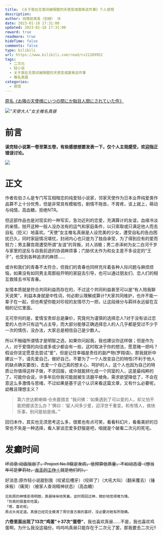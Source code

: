 ```yaml
---
title: 《关于我在无意间被隔壁的天使变成废柴这件事》个人感想
description: 
author: 纯情前男高（划掉） 沐
date: 2023-01-18 17:31:00
updated: 2023-01-18 17:31:00
reward: true
readmore: true
hideTime: false
comments: false
type: bilibili 
url: https://www.bilibili.com/read/cv21289952
tags:
  - 二次元
  - 轻小说
  - 关于我在无意间被隔壁的天使变成废柴这件事
  - 椎名真昼
categories:
  - 感悟
---
```

[原名《お隣の天使様にいつの間にか駄目人間にされていた件》](https://zh.moegirl.org.cn/关于我在无意间被隔壁的天使变成废柴这件事)



![](https://telegraph-image-2qa.pages.dev/file/b1d006176a6325921aa66.jpg)_“天使大人”女主椎名真昼_

<!-- more -->

# 前言

**读完轻小说第一卷至第五卷，有些感想想要发表一下，仅个人主观感受，欢迎指正错误讨论。**

![](https://telegraph-image-2qa.pages.dev/file/e23cfd333924411416b4d.jpg)




# 正文

作者佐伯さん是专门写互相暗恋的纯爱轻小说家，邻家天使作为日本业界纯爱类作品算不上十分优秀，但是非常具有模板性，剧情不拖沓，不胃疼，该上就上，萌动与纯情，高血糖，拒绝NTR。


但这部作品也是对现实的一种写实，急功近利的恋爱，充满算计的友谊，血缘冷淡的亲情，抛开这种一般人没办法有的运气和家庭条件，以只索取或只满足他人而去自私（贬义）地喜欢。“天使”女主椎名真昼是人设完美的少女，遭受自私的告白困扰已久，同时家庭情况堪忧，封闭内心也只是为了独自承受，为了得到应有的爱而努力；男主藤宫周遭受所谓“友谊”的背叛，对人消极；男二赤泽树为女二白河千岁与家里的逆反与自我前途的协调麻烦事；门胁优太作为和女主差不多设定的“王子”，也受到各种追求的麻烦……

或许和我们的青春不太符合，但我们的青春也同样充斥着各种人际问题与麻烦烦恼，如果没有如同男主周那般开明的家庭去引导，也可以通过朋友们、恋人们的相互救赎去书写青春。

友情本质就是符合共同利益而存在的，不过这个共同利益甚至可以是“有人陪我聊天说笑”，利益本身就是中性词，何必默认理解成算计?大家共同维护，也许不能一辈子在一起，但也希望你能对珍视的友情尽力一把，让这段缘分与羁绊永远留在互相的记忆里面。

无可奈何的是，爱情宝贵却总是廉价，究竟何为谨慎的选择恋人?对于没有谈过恋爱的人也许只有运气占主导，而大部分能够正确选择恋人的人几乎都是受过不少于一次的情伤，没办法，大家总是相信自己是少数人。

所以不触碰所谓情才是明智之选，如果你问起我，我也建议你这样做；但是作为人，对于爱情的向往或多或少都会有一些，这时取决于你的想法，愿意赌一把吗？假设你坚定愿意去尝试“爱”，但是记住幸福是责任的副产物(罗翔语)，那我就折中建议一下，请先爱自己，做好自己，不要为了一个人改变自己的特性(不利于他人的缺点确实要改)，去爱一个自己真的想关心、呵护的人，这个人也因为自己的特质让你值得这样子做，不求回报，或许就能转化成一个同室的人，这是最纯粹的了。可能你会说，许多年后你我可能就被生活磨平棱角，需求欲望降低了，不会在意这么多激情与思绪，不过如果是基于这个认识来看这篇文章，又有什么必要呢，幼稚且理想主义？


>第六世达赖喇嘛·仓央嘉措言
>“我问佛：‘如果遇到了可以爱的人，却又怕不能把握该怎么办？’佛曰：‘留人间多少爱，迎浮世千重变。和有情人，做快乐事，别问是劫是缘。’”


回归本作，其实也无须思考这么多，很累也有点可笑，看看科幻片，看看美好的日常也不失是一种选择，看人家谈恋爱多舒服是吧，咱就是个破看二次元的死宅。


# 发癫时间

~~坏消息:动画版崩了，Project No.9稳定发病，低预算低质量，不如动态漫（想当年可是萝莉社，[龙王的工作！](https://zh.moegirl.org.cn/龙王的工作！)就是他们的）。~~

  
好消息:原作轻小说甜到我（咬紧后槽牙）（咬碎了）（大吼大叫）（翻来覆去）（锤床板）（痛哭）（被家人查询精神状态）（高血糖）


```
见到周的神情变得明朗，真昼味味地笑着。这时周回过神，微妙地觉得难为情。
「你真的很喜欢吃蛋」
「嗯，喜欢呢」
周点头肯定道。真昼已经完全摸清了周饮食方面的喜好，没必要对她有所隐瞒。
```


**六卷里面出现了13次“鸡蛋”＋37次“蛋卷”**，我也喜欢真昼……不是，我也喜欢鸡蛋啊，为什么我没这福份，呜呜呜真昼只能存在于二次元了罢，那我要去二次元!!




